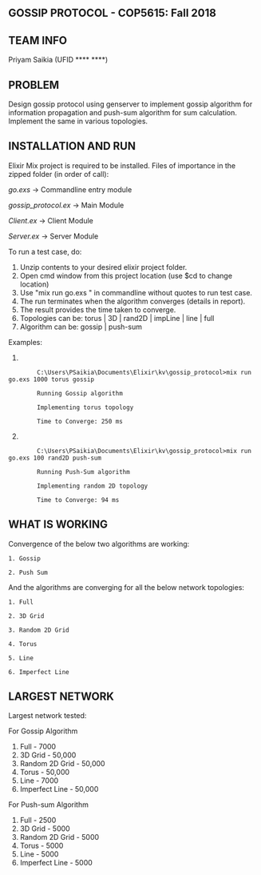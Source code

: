 ## **GOSSIP PROTOCOL - COP5615: Fall 2018**

## **TEAM INFO**
Priyam Saikia (UFID **** ****)

## **PROBLEM**
Design gossip protocol using genserver to implement gossip algorithm for information propagation
and push-sum algorithm for sum calculation. Implement the same in various topologies. 

## **INSTALLATION AND RUN** 

Elixir Mix project is required to be installed. 
Files of importance in the zipped folder (in order of call):

*go.exs*             -> Commandline entry module

*gossip_protocol.ex* -> Main Module

*Client.ex*          -> Client Module

*Server.ex*          -> Server Module

To run a test case, do:

1. Unzip contents to your desired elixir project folder.
2. Open cmd window from this project location (use $cd <location> to change location)
3. Use "mix run go.exs <numNodes> <topology> <algorithm>" in commandline without 
   quotes to run test case. 
4. The run terminates when the algorithm converges (details in report). 
5. The result provides the time taken to converge.
6. Topologies can be: torus | 3D | rand2D | impLine | line | full
7. Algorithm can be: gossip | push-sum

Examples:

   1.
         
            C:\Users\PSaikia\Documents\Elixir\kv\gossip_protocol>mix run go.exs 1000 torus gossip

            Running Gossip algorithm

            Implementing torus topology

            Time to Converge: 250 ms

   2.
         
            C:\Users\PSaikia\Documents\Elixir\kv\gossip_protocol>mix run go.exs 100 rand2D push-sum

            Running Push-Sum algorithm

            Implementing random 2D topology

            Time to Converge: 94 ms

## **WHAT IS WORKING**
  Convergence of the below two algorithms are working:
  
    1. Gossip 
    
    2. Push Sum 
  
  And the algorithms are converging for all the below network topologies:
  
    1. Full  
    
    2. 3D Grid 
    
    3. Random 2D Grid
    
    4. Torus 
    
    5. Line 
    
    6. Imperfect Line 

## **LARGEST NETWORK**
    
   Largest network tested:
   
   For Gossip Algorithm
   1. Full -  7000
   2. 3D Grid  - 50,000
   3. Random 2D Grid - 50,000
   4. Torus - 50,000
   5. Line - 7000
   6. Imperfect Line - 50,000 
   
   For Push-sum Algorithm
   1. Full -  2500
   2. 3D Grid  - 5000
   3. Random 2D Grid - 5000
   4. Torus - 5000
   5. Line - 5000
   6. Imperfect Line - 5000

